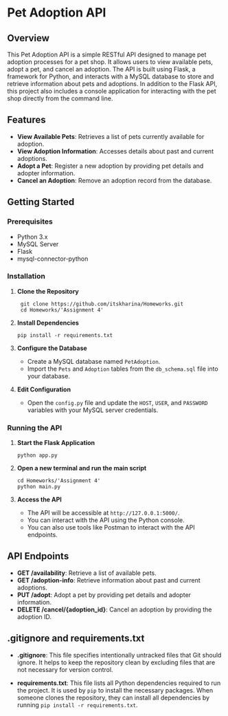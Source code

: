 # Pet Adoption API

## Overview

This Pet Adoption API is a simple RESTful API designed to manage pet adoption processes for a pet shop. It allows users to view available pets, adopt a pet, and cancel an adoption. The API is built using Flask, a framework for Python, and interacts with a MySQL database to store and retrieve information about pets and adoptions. In addition to the Flask API, this project also includes a console application for interacting with the pet shop directly from the command line.

## Features

- **View Available Pets**: Retrieves a list of pets currently available for adoption.
- **View Adoption Information**: Accesses details about past and current adoptions.
- **Adopt a Pet**: Register a new adoption by providing pet details and adopter information.
- **Cancel an Adoption**: Remove an adoption record from the database.

## Getting Started

### Prerequisites

- Python 3.x
- MySQL Server
- Flask
- mysql-connector-python

### Installation

1. **Clone the Repository**

   ```
    git clone https://github.com/itskharina/Homeworks.git
    cd Homeworks/'Assignment 4'
   ```

2. **Install Dependencies**

   ```
   pip install -r requirements.txt
   ```

3. **Configure the Database**

   - Create a MySQL database named `PetAdoption`.
   - Import the `Pets` and `Adoption` tables from the `db_schema.sql` file into your database.

4. **Edit Configuration**

   - Open the `config.py` file and update the `HOST`, `USER`, and `PASSWORD` variables with your MySQL server credentials.

### Running the API

1. **Start the Flask Application**

   ```
   python app.py
   ```

2. **Open a new terminal and run the main script**

   ```
   cd Homeworks/'Assignment 4'
   python main.py
   ```

3. **Access the API**

   - The API will be accessible at `http://127.0.0.1:5000/`.
   - You can interact with the API using the Python console.
   - You can also use tools like Postman to interact with the API endpoints.

## API Endpoints

- **GET /availability**: Retrieve a list of available pets.
- **GET /adoption-info**: Retrieve information about past and current adoptions.
- **PUT /adopt**: Adopt a pet by providing pet details and adopter information.
- **DELETE /cancel/{adoption_id}**: Cancel an adoption by providing the adoption ID.

## .gitignore and requirements.txt

- **.gitignore**: This file specifies intentionally untracked files that Git should ignore. It helps to keep the repository clean by excluding files that are not necessary for version control.

- **requirements.txt**: This file lists all Python dependencies required to run the project. It is used by `pip` to install the necessary packages. When someone clones the repository, they can install all dependencies by running `pip install -r requirements.txt`.

